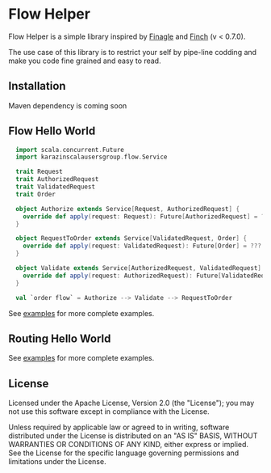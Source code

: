 # Flow Helper

Flow Helper is a simple library inspired by [Finagle](https://twitter.github.io/finagle/)
and [Finch](https://github.com/finagle/finch) (v < 0.7.0).

The use case of this library is to restrict your self by pipe-line
codding and make you code fine grained and easy to read.

Installation
-------
Maven dependency is coming soon

Flow Hello World
-------
```scala
  import scala.concurrent.Future
  import karazinscalausersgroup.flow.Service

  trait Request
  trait AuthorizedRequest
  trait ValidatedRequest
  trait Order

  object Authorize extends Service[Request, AuthorizedRequest] {
    override def apply(request: Request): Future[AuthorizedRequest] = ???
  }

  object RequestToOrder extends Service[ValidatedRequest, Order] {
    override def apply(request: ValidatedRequest): Future[Order] = ???
  }

  object Validate extends Service[AuthorizedRequest, ValidatedRequest] {
    override def apply(request: AuthorizedRequest): Future[ValidatedRequest] = ???
  }

  val `order flow` = Authorize --> Validate --> RequestToOrder
```

See [examples](src/test/karazinscalausersgroup/flow/examples) for more complete examples.

Routing Hello World
-------

See [examples](src/test/karazinscalausersgroup/routing/examples) for more complete examples.

License
-------
Licensed under the Apache License, Version 2.0 (the "License"); you may not use this software except in compliance with the License.

Unless required by applicable law or agreed to in writing, software distributed under the License is distributed on an "AS IS" BASIS, WITHOUT WARRANTIES OR CONDITIONS OF ANY KIND, either express or implied. See the License for the specific language governing permissions and limitations under the License.